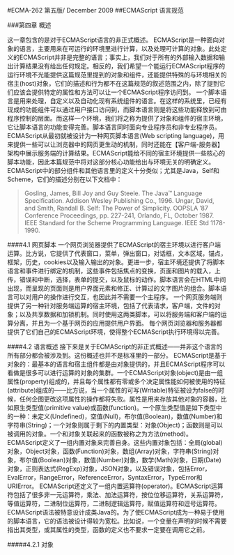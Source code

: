 #ECMA-262 第五版/ December 2009
##ECMAScript 语言规范

###第四章 概述

这一章包含的是对于ECMAScript语言的非正式概述。
ECMAScript是一种面向对象的语言，主要用来在可运行的环境里进行计算，以及处理可计算的对象。此处定义的ECMAScript并非是完整的语言；事实上，我们对于所有的外部输入数据和输出计算结果没有给出任何规定。相反的，我们希望一个能运行ECMAScript程序的运行环境不光能提供这篇规范里提到的对象和组件，还能提供特殊的与环境相关的宿主(host)对象，它们的描述和行为都不在这篇规范的叙述范围之内，除了提到它们应该会提供特定的属性和方法可以让一个ECMAScript程序访问到。
一个脚本语言是用来处理，自定义以及自动化现有系统组件的语言。在这样的系统里，已经有现成的功能组件可以通过用户接口访问到，而脚本语言则是将这些功能释放到可由程序控制的层面。而这样一个环境，我们将之称为提供了对象和组件的宿主环境，它让脚本语言的功能变得完善。脚本语言同时面向专业程序员和非专业程序员。
ECMAScript从最初就被设计为一种网页脚本语言(Web scripting language)，用来提供一些可以让浏览器中的网页更生动的机制，同时还能在【客户端-服务器】架构中展示服务端的计算结果。ECMAScript能给不同的宿主环境提供一些核心的脚本功能，因此本篇规范中将对这部分核心功能给出与环境无关的明确定义。
ECMAScript中的部分组件和其他语言里的定义十分类似；尤其是Java，Self和Scheme，它们的描述分别在以下文档中：

>Gosling, James, Bill Joy and Guy Steele. The Java™ Language Specification. Addison Wesley Publishing Co., 1996.
>Ungar, David, and Smith, Randall B. Self: The Power of Simplicity. OOPSLA ’87 Conference Proceedings, pp. 227-241, Orlando, FL, October 1987.
>IEEE Standard for the Scheme Programming Language. IEEE Std 1178-1990.

####4.1 网页脚本
一个网页浏览器提供了ECMAScript的宿主环境以进行客户端运算。比方说，它提供了代表窗口，菜单，弹出窗口，对话框，文本区域，锚点，框架，历史，cookies以及输入输出的对象。更进一步，宿主环境还提供了将脚本语言和事件进行绑定的机制，这些事件包括焦点的变换，页面和图片的载入，上传，错误和中断，选择，表单的提交，以及鼠标的动作。脚本语言会在HTML中间出现，而呈现的页面则是用户界面元素和修正、计算过的文字图片的组合。脚本语言可以对用户的操作进行交互，也因此并不需要一个主程序。
一个网页服务端则提供了另一种针对服务端运算的宿主环境，包括了代表请求，客户端，文件的对象；以及共享数据和加锁机制。同时使用这两类脚本，可以将服务端和客户端的运算分离，并且为一个基于网页的应用提供用户界面。
每个网页浏览器和服务器都提供了它们自己的ECMAScript环境，使得整个ECMAScript执行环境得以完善。

####4.2 语言概述
接下来是关于ECMAScript的非正式概述——并非这个语言的所有部分都会被涉及到。这份概述也并不是标准里的一部分。
ECMAScript是基于对象的：最基本的语言和宿主组件都是由对象提供的，并且ECMAScript程序可以看做是很多可以进行运算的对象的集群。一个ECMAScript对象(object)是由一组属性(property)组成的，并且每个属性都有零或多个决定属性能如何被使用的特征(attribute)组成的——比方说，当一个属性的可写(Writable)特征被设为false的时候，任何企图更改这项属性的操作都将失败。属性是用来存放其他对象的容器，比如原生类型值(primitive value)或函数(function)。一个原生类型值是如下类型中的一种：未定义(Undefined)，空值(Null)，布尔值(Boolean)，数值(Number)和字符串(String)；一个对象则属于剩下的内置类型：对象(Object)；函数则是可以被调用的对象。一个和对象关联起来的函数被称之为方法(method)。
ECMAScript定义了一组内置对象来完善自身。这些内置对象包括：全局(global)对象，Object对象，函数(Function)对象，数组(Array)对象，字符串(String)对象，布尔值(Boolean)对象，数值(Number)对象，数学(Math)对象，日期(Date)对象，正则表达式(RegExp)对象，JSON对象，以及错误对象，包括Error，EvalError，RangeError，ReferenceError，SyntaxError，TypeError和URIError。
ECMAScript还定义了一组内置运算符(operator)。ECMAScript运算符包括了很多非一元运算符，乘法、加法运算符，按位位移运算符，关系运算符，等值运算符，二进制位运算符，二进制逻辑运算符，赋值运算符和逗号运算符。
ECMAScript语法被特意设计成类Java的。为了使ECMAScript成为一种易于使用的脚本语言，它的语法被设计得较为宽松。比如说，一个变量在声明的时候不需要指出其类型，或其属性的类型，函数的定义也不要求一定要在调用它之前。

#####4.2.1 对象


